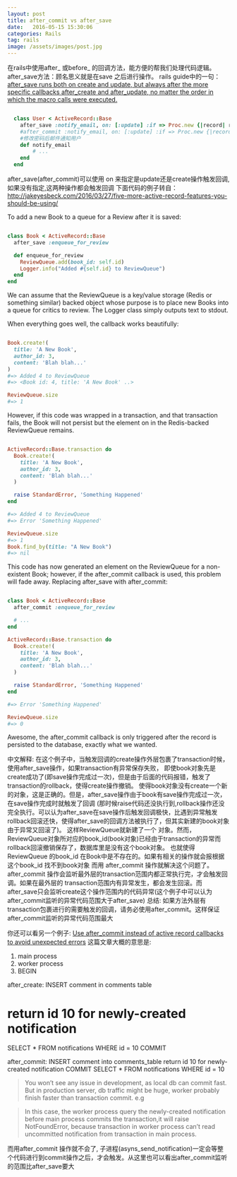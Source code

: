 ```yaml
---
layout: post
title: after_commit vs after_save
date:   2016-05-15 15:30:06
categories: Rails
tag: rails
image: /assets/images/post.jpg
---
```




在rails中使用after_ 或before_ 的回调方法，能方便的帮我们处理代码逻辑。
after_save方法：顾名思义就是在save 之后进行操作。
rails guide中的一句：[after_save runs both on create and update, but always after the more specific callbacks after_create and after_update, no matter the order in which the macro calls were executed.](http://guides.rubyonrails.org/active_record_callbacks.html)

```ruby

  class User < ActiveRecord::Base
    after_save :notify_email, on: [:update] :if => Proc.new {|record| record.previous_changes.key?(:password) && record.previous_changes[:password].first != record.previous_changes[:password].last}
    #after_commit :notify_email, on: [:update] :if => Proc.new {|record| record.previous_changes.key?(:password) && record.previous_changes[:password].first != record.previous_changes[:password].last}
    #修改密码后邮件通知用户
    def notify_email
        # ...
    end
  end


```

after_save(after_commit)可以使用 on 来指定是update还是create操作触发回调,如果没有指定,这两种操作都会触发回调
下面代码的例子转自：http://jakeyesbeck.com/2016/03/27/five-more-active-record-features-you-should-be-using/

To add a new Book to a queue for a Review after it is saved:

```ruby

class Book < ActiveRecord::Base
  after_save :enqueue_for_review

  def enqueue_for_review
    ReviewQueue.add(book_id: self.id)
    Logger.info("Added #{self.id} to ReviewQueue")
  end
end

```

We can assume that the ReviewQueue is a key/value storage (Redis or something similar) backed object whose purpose is to place new Books into a queue for critics to review. The Logger class simply outputs text to stdout.

When everything goes well, the callback works beautifully:

```ruby

Book.create!(
  title: 'A New Book',
  author_id: 3,
  content: 'Blah blah...'
)
#=> Added 4 to ReviewQueue
#=> <Book id: 4, title: 'A New Book' ..>

ReviewQueue.size
#=> 1

```
However, if this code was wrapped in a transaction, and that transaction fails,
the Book will not persist but the element on in the Redis-backed ReviewQueue remains.

```ruby

ActiveRecord::Base.transaction do
  Book.create!(
    title: 'A New Book',
    author_id: 3,
    content: 'Blah blah...'
  )

  raise StandardError, 'Something Happened'
end

#=> Added 4 to ReviewQueue
#=> Error 'Something Happened'

ReviewQueue.size
#=> 1
Book.find_by(title: "A New Book")
#=> nil

```
This code has now generated an element on the ReviewQueue for a non-existent Book; however,
if the after_commit callback is used, this problem will fade away.
Replacing after_save with after_commit:

```ruby

class Book < ActiveRecord::Base
  after_commit :enqueue_for_review

  # ...
end

ActiveRecord::Base.transaction do
  Book.create!(
    title: 'A New Book',
    author_id: 3,
    content: 'Blah blah...'
  )

  raise StandardError, 'Something Happened'
end

#=> Error 'Something Happened'

ReviewQueue.size
#=> 0

```

Awesome, the after_commit callback is only triggered after the record is persisted to the database, exactly what we wanted.

中文解释: 在这个例子中，当触发回调的create操作外层包裹了transaction时候，使用after_save操作，如果transaction有异常保存失败，
即使book对象先是create成功了(即save操作完成过一次)，但是由于后面的代码报错，触发了transaction的rollback，使得create操作撤销。
使得book对象没有create一个新的对象，这是正确的。但是，after_save操作由于book有save操作完成过一次，在save操作完成时就触发了回调
(那时候raise代码还没执行到,rollback操作还没完全执行。可以认为after_save在save操作后触发回调极快，比遇到异常触发rollback回滚还快，使得after_save的回调方法被执行了，但其实新建的book对象由于异常又回滚了)。
这样ReviewQueue就新建了一个
对象。然而，ReviewQueue对象所对应的book_id(book对象)已经由于transaction的异常而rollback回滚撤销保存了，数据库里是没有这个book对象。
也就使得ReviewQueue 的book_id 在Book中是不存在的。如果有相关的操作就会报根据这个book_id 找不到book对象
而用 after_commit 操作就解决这个问题了。after_commit 操作会监听最外层的transaction范围内都正常执行完，才会触发回调。如果在最外层的
transaction范围内有异常发生，都会发生回滚。而after_save只会监听create这个操作范围内的代码异常(这个例子中可以认为after_commit监听的异常代码范围大于after_save)
总结: 如果方法外层有transaction包裹进行的需要触发的回调，请务必使用after_commit。这样保证after_commit监听的异常代码范围最大

你还可以看另一个例子: [Use after_commit instead of active record callbacks to avoid unexpected errors](http://codebeerstartups.com/2012/11/use-after_commit-instead-of-active-record-callbacks-to-avoid-unexpected-errors/)
这篇文章大概的意思是:

1. main process
2. worker process
3. BEGIN

after_create:
INSERT comment in comments table
# return id 10 for newly-created notification
SELECT * FROM notifications WHERE id = 10
COMMIT

after_commit:
INSERT comment into comments_table
return id 10 for newly-created notification
COMMIT
SELECT * FROM notifications WHERE id = 10

> You won’t see any issue in development, as local db can commit fast. But in production server, db traffic might be huge, worker probably finish faster than transaction commit. e.g

> In this case, the worker process query the newly-created notification before main process commits the transaction,it will raise NotFoundError, because transaction in worker process can’t read uncommitted notification from transaction in main process.


而用after_commit 操作就不会了, 子进程(asyns_send_notification)一定会等整个代码进行到commit操作之后，才会触发。从这里也可以看出after_commit监听的范围比after_save要大
